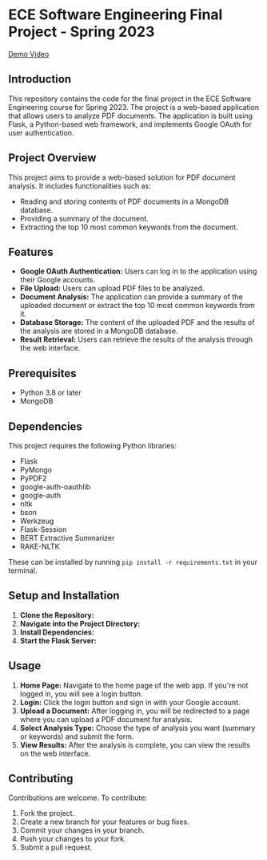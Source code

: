 # ECE Software Engineering Final Project - Spring 2023

[Demo Video](https://drive.google.com/file/d/1H65_E3qXuOnRlH9AbZd2DZwwVLL8HJUn/view?usp=share_link)

## Introduction

This repository contains the code for the final project in the ECE Software Engineering course for Spring 2023. The project is a web-based application that allows users to analyze PDF documents. The application is built using Flask, a Python-based web framework, and implements Google OAuth for user authentication.

## Project Overview

This project aims to provide a web-based solution for PDF document analysis. It includes functionalities such as:

- Reading and storing contents of PDF documents in a MongoDB database.
- Providing a summary of the document.
- Extracting the top 10 most common keywords from the document.

## Features

- **Google OAuth Authentication:** Users can log in to the application using their Google accounts.
- **File Upload:** Users can upload PDF files to be analyzed.
- **Document Analysis:** The application can provide a summary of the uploaded document or extract the top 10 most common keywords from it.
- **Database Storage:** The content of the uploaded PDF and the results of the analysis are stored in a MongoDB database.
- **Result Retrieval:** Users can retrieve the results of the analysis through the web interface.

## Prerequisites

- Python 3.8 or later
- MongoDB

## Dependencies

This project requires the following Python libraries:

- Flask
- PyMongo
- PyPDF2
- google-auth-oauthlib
- google-auth
- nltk
- bson
- Werkzeug
- Flask-Session
- BERT Extractive Summarizer
- RAKE-NLTK

These can be installed by running `pip install -r requirements.txt` in your terminal.

## Setup and Installation

1. **Clone the Repository:** 
2. **Navigate into the Project Directory:**
3. **Install Dependencies:**
4. **Start the Flask Server:**

## Usage

1. **Home Page:** Navigate to the home page of the web app. If you're not logged in, you will see a login button.
2. **Login:** Click the login button and sign in with your Google account.
3. **Upload a Document:** After logging in, you will be redirected to a page where you can upload a PDF document for analysis.
4. **Select Analysis Type:** Choose the type of analysis you want (summary or keywords) and submit the form.
5. **View Results:** After the analysis is complete, you can view the results on the web interface.

## Contributing

Contributions are welcome. To contribute:

1. Fork the project.
2. Create a new branch for your features or bug fixes.
3. Commit your changes in your branch.
4. Push your changes to your fork.
5. Submit a pull request.
